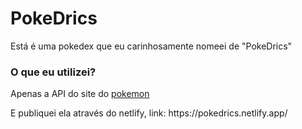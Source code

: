 <h1>PokeDrics</h1>
<p>Está é uma pokedex que eu carinhosamente nomeei de "PokeDrics"</p>

<h3>O que eu utilizei?</h3>
<p>Apenas a API do site do <a href="https://pokeapi.co/">pokemon</a></p>
<p>E publiquei ela através do netlify, link: https://pokedrics.netlify.app/</p>
